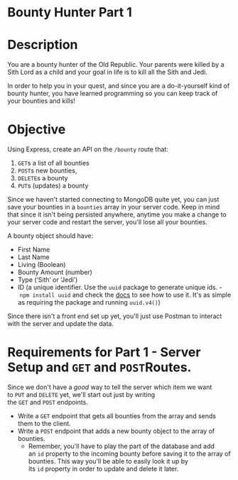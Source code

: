 # Bounty Hunter Part 1

# Description

You are a bounty hunter of the Old Republic. Your parents were killed by a Sith Lord as a child and your goal in life is to kill all the Sith and Jedi.

In order to help you in your quest, and since you are a do-it-yourself kind of bounty hunter, you have learned programming so you can keep track of your bounties and kills!

# Objective

Using Express, create an API on the `/bounty` route that:

1. `GET`s a list of all bounties
2. `POST`s new bounties,
3. `DELETE`s a bounty
4. `PUT`s (updates) a bounty

Since we haven't started connecting to MongoDB quite yet, you can just save your bounties in a `bounties` array in your server code. Keep in mind that since it isn't being persisted anywhere, anytime you make a change to your server code and restart the server, you'll lose all your bounties.

A bounty object should have:

- First Name
- Last Name
- Living (Boolean)
- Bounty Amount (number)
- Type (‘Sith’ or ‘Jedi’)
- ID (a unique identifier. Use the `uuid` package to generate unique ids. - `npm install uuid` and check the [docs](https://www.npmjs.com/package/uuid) to see how to use it. It's as simple as requiring the package and running `uuid.v4()`)

Since there isn't a front end set up yet, you'll just use Postman to interact with the server and update the data.

# Requirements for Part 1 - Server Setup and `GET` and `POST`Routes.

Since we don't have a *good* way to tell the server which item we want to `PUT` and `DELETE` yet, we'll start out just by writing the `GET` and `POST` endpoints.

- Write a `GET` endpoint that gets all bounties from the array and sends them to the client.
- Write a `POST` endpoint that adds a new bounty object to the array of bounties.
    - Remember, you'll have to play the part of the database and add an `id` property to the incoming bounty before saving it to the array of bounties. This way you'll be able to easily look it up by its `id` property in order to update and delete it later.